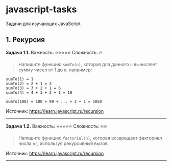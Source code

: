 # javascript-tasks
Задачи для изучающих JavaScript

## 1. Рекурсия

**Задача 1.1.** 
Важность: :star::star::star::star::star:
Сложность: :fire:

> Напишите функцию ```sumTo(n)```, которая для данного ```n``` вычисляет сумму чисел от 1 до ```n```, например:

```
sumTo(1) = 1
sumTo(2) = 2 + 1 = 3
sumTo(3) = 3 + 2 + 1 = 6
sumTo(4) = 4 + 3 + 2 + 1 = 10
...
sumTo(100) = 100 + 99 + ... + 2 + 1 = 5050
```

Источник: https://learn.javascript.ru/recursion

---

**Задача 1.2.**
Важность: :star::star::star::star::star:
Сложность: :fire::fire:

> Напишите функцию ```factorial(n)```, которая возвращает факториал числа ```n!```, используя рекурсивный вызов.

Источник: https://learn.javascript.ru/recursion

---
